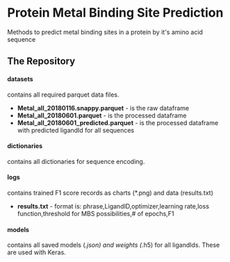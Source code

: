# Protein Metal Binding Site Prediction
Methods to predict metal binding sites in a protein by it's amino acid sequence

## The Repository
#### datasets
contains all required parquet data files. 
* **Metal_all_20180116.snappy.parquet** - is the raw dataframe
* **Metal_all_20180601.parquet** - is the processed dataframe 
* **Metal_all_20180601_predicted.parquet** - is the processed dataframe with predicted ligandId for all sequences

#### dictionaries
contains all dictionaries for sequence encoding.

#### logs
contains trained F1 score records as charts (*.png) and data (results.txt)
* **results.txt** - format is: phrase,LigandID,optimizer,learning rate,loss function,threshold for MBS possibilities,# of epochs,F1

#### models
contains all saved models (*.json) and weights (*.h5) for all ligandIds. These are used with Keras.







